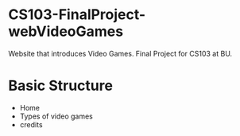 # CS103-FinalProject-webVideoGames
Website that introduces Video Games. Final Project for CS103 at BU.

# Basic Structure
* Home
* Types of video games
* credits
